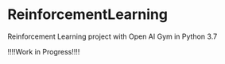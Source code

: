 # ReinforcementLearning
Reinforcement Learning project with Open AI Gym in Python 3.7

!!!!Work in Progress!!!!
